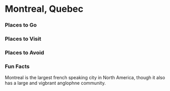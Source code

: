 # Montreal, Quebec

### Places to Go

### Places to Visit

### Places to Avoid

### Fun Facts
Montreal is the largest french speaking city in North America, though it also has a large and vigbrant anglophne community.
